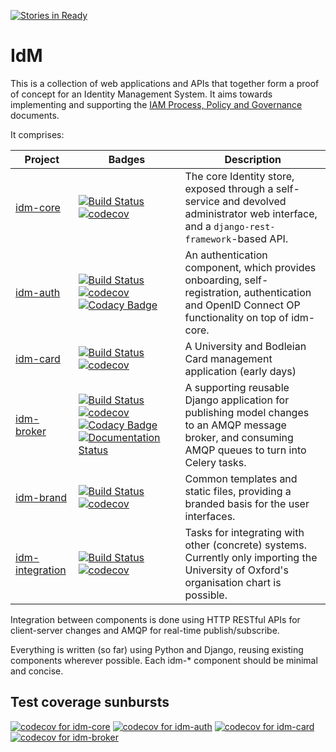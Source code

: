 [![Stories in Ready](https://badge.waffle.io/alexsdutton/idm.png?label=ready&title=Ready)](https://waffle.io/alexsdutton/idm?utm_source=badge)
# IdM

This is a collection of web applications and APIs that together form a proof of
concept for an Identity Management System. It aims towards implementing and
supporting the [IAM Process, Policy and
Governance](https://ox-it.github.io/iam-ppg) documents.

It comprises:

Project | Badges | Description
--- | --- | ---
[idm-core](https://github.com/alexsdutton/idm-core) | [![Build Status](https://travis-ci.org/alexsdutton/idm-core.svg?branch=master)](https://travis-ci.org/alexsdutton/idm-core) [![codecov](https://codecov.io/gh/alexsdutton/idm-core/branch/master/graph/badge.svg)](https://codecov.io/gh/alexsdutton/idm-core) | The core Identity store, exposed through a self-service and devolved administrator web interface, and a `django-rest-framework`-based API.
[idm-auth](https://github.com/alexsdutton/idm-auth) | [![Build Status](https://travis-ci.org/alexsdutton/idm-auth.svg?branch=master)](https://travis-ci.org/alexsdutton/idm-auth) [![codecov](https://codecov.io/gh/alexsdutton/idm-auth/branch/master/graph/badge.svg)](https://codecov.io/gh/alexsdutton/idm-auth) [![Codacy Badge](https://api.codacy.com/project/badge/Grade/862642b5c38140cfa5549048c07f361b)](https://www.codacy.com/app/alexsdutton/idm-auth) | An authentication component, which provides onboarding, self-registration, authentication and OpenID Connect OP functionality on top of idm-core.
[idm-card](https://github.com/alexsdutton/idm-card) | [![Build Status](https://travis-ci.org/alexsdutton/idm-card.svg?branch=master)](https://travis-ci.org/alexsdutton/idm-card) [![codecov](https://codecov.io/gh/alexsdutton/idm-card/branch/master/graph/badge.svg)](https://codecov.io/gh/alexsdutton/idm-card) | A University and Bodleian Card management application (early days)
[idm-broker](https://github.com/alexsdutton/idm-broker) | [![Build Status](https://travis-ci.org/alexsdutton/idm-broker.svg?branch=master)](https://travis-ci.org/alexsdutton/idm-broker) [![codecov](https://codecov.io/gh/alexsdutton/idm-broker/branch/master/graph/badge.svg)](https://codecov.io/gh/alexsdutton/idm-broker) [![Codacy Badge](https://api.codacy.com/project/badge/Grade/beaa12a3f44e4296abe601bed0f9d309)](https://www.codacy.com/app/alexsdutton/idm-broker) [![Documentation Status](https://readthedocs.org/projects/alexsdutton-idm-broker/badge/?version=latest)](http://alexsdutton-idm-broker.readthedocs.io/en/latest/?badge=latest) | A supporting reusable Django application for publishing model changes to an AMQP message broker, and consuming AMQP queues to turn into Celery tasks.
[idm-brand](https://github.com/alexsdutton/idm-brand) | [![Build Status](https://travis-ci.org/alexsdutton/idm-brand.svg?branch=master)](https://travis-ci.org/alexsdutton/idm-brand) [![codecov](https://codecov.io/gh/alexsdutton/idm-brand/branch/master/graph/badge.svg)](https://codecov.io/gh/alexsdutton/idm-brand) | Common templates and static files, providing a branded basis for the user interfaces.
[idm-integration](https://github.com/alexsdutton/idm-integration) | [![Build Status](https://travis-ci.org/alexsdutton/idm-integration.svg?branch=master)](https://travis-ci.org/alexsdutton/idm-integration) [![codecov](https://codecov.io/gh/alexsdutton/idm-integration/branch/master/graph/badge.svg)](https://codecov.io/gh/alexsdutton/idm-integration) | Tasks for integrating with other (concrete) systems. Currently only importing the University of Oxford's organisation chart is possible.

Integration between components is done using HTTP RESTful APIs for
client-server changes and AMQP for real-time publish/subscribe.

Everything is written (so far) using Python and Django, reusing existing
components wherever possible. Each idm-\* component should be minimal and
concise.

## Test coverage sunbursts

[![codecov for idm-core](https://codecov.io/gh/alexsdutton/idm-core/branch/master/graphs/sunburst.svg)](https://codecov.io/gh/alexsdutton/idm-core)
[![codecov for idm-auth](https://codecov.io/gh/alexsdutton/idm-auth/branch/master/graphs/sunburst.svg)](https://codecov.io/gh/alexsdutton/idm-auth)
[![codecov for idm-card](https://codecov.io/gh/alexsdutton/idm-card/branch/master/graphs/sunburst.svg)](https://codecov.io/gh/alexsdutton/idm-card)
[![codecov for idm-broker](https://codecov.io/gh/alexsdutton/idm-broker/branch/master/graphs/sunburst.svg)](https://codecov.io/gh/alexsdutton/idm-broker)

